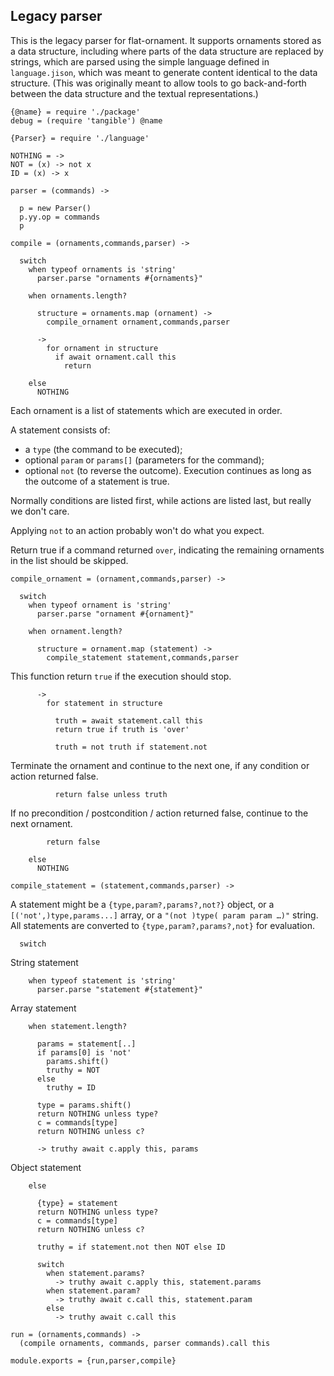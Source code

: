 Legacy parser
-------------

This is the legacy parser for flat-ornament. It supports ornaments stored as a data structure, including where parts of the data structure are replaced by strings, which are parsed using the simple language defined in `language.jison`, which was meant to generate content identical to the data structure. (This was originally meant to allow tools to go back-and-forth between the data structure and the textual representations.)

    {@name} = require './package'
    debug = (require 'tangible') @name

    {Parser} = require './language'

    NOTHING = ->
    NOT = (x) -> not x
    ID = (x) -> x

    parser = (commands) ->

      p = new Parser()
      p.yy.op = commands
      p

    compile = (ornaments,commands,parser) ->

      switch
        when typeof ornaments is 'string'
          parser.parse "ornaments #{ornaments}"

        when ornaments.length?

          structure = ornaments.map (ornament) ->
            compile_ornament ornament,commands,parser

          ->
            for ornament in structure
              if await ornament.call this
                return

        else
          NOTHING

Each ornament is a list of statements which are executed in order.

A statement consists of:
- a `type` (the command to be executed);
- optional `param` or `params[]` (parameters for the command);
- optional `not` (to reverse the outcome).
Execution continues as long as the outcome of a statement is true.

Normally conditions are listed first, while actions are listed last, but really we don't care.

Applying `not` to an action probably won't do what you expect.

Return true if a command returned `over`, indicating the remaining ornaments in the list should be skipped.

    compile_ornament = (ornament,commands,parser) ->

      switch
        when typeof ornament is 'string'
          parser.parse "ornament #{ornament}"

        when ornament.length?

          structure = ornament.map (statement) ->
            compile_statement statement,commands,parser

This function return `true` if the execution should stop.

          ->
            for statement in structure

              truth = await statement.call this
              return true if truth is 'over'

              truth = not truth if statement.not

Terminate the ornament and continue to the next one, if any condition or action returned false.

              return false unless truth

If no precondition / postcondition / action returned false, continue to the next ornament.

            return false

        else
          NOTHING

    compile_statement = (statement,commands,parser) ->

A statement might be a `{type,param?,params?,not?}` object, or a `[('not',)type,params...]` array, or a `"(not )type( param param …)"` string.
All statements are converted to `{type,param?,params?,not}` for evaluation.

      switch

String statement

        when typeof statement is 'string'
          parser.parse "statement #{statement}"

Array statement

        when statement.length?

          params = statement[..]
          if params[0] is 'not'
            params.shift()
            truthy = NOT
          else
            truthy = ID

          type = params.shift()
          return NOTHING unless type?
          c = commands[type]
          return NOTHING unless c?

          -> truthy await c.apply this, params

Object statement

        else

          {type} = statement
          return NOTHING unless type?
          c = commands[type]
          return NOTHING unless c?

          truthy = if statement.not then NOT else ID

          switch
            when statement.params?
              -> truthy await c.apply this, statement.params
            when statement.param?
              -> truthy await c.call this, statement.param
            else
              -> truthy await c.call this

    run = (ornaments,commands) ->
      (compile ornaments, commands, parser commands).call this

    module.exports = {run,parser,compile}
